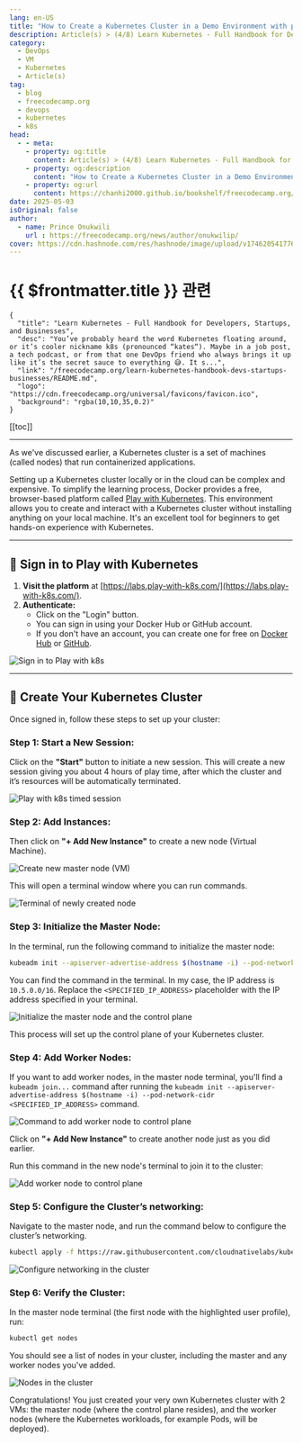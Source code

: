 ```yaml
---
lang: en-US
title: "How to Create a Kubernetes Cluster in a Demo Environment with play-with-k8s"
description: Article(s) > (4/8) Learn Kubernetes - Full Handbook for Developers, Startups, and Businesses 
category:
  - DevOps
  - VM
  - Kubernetes
  - Article(s)
tag:
  - blog
  - freecodecamp.org
  - devops
  - kubernetes
  - k8s
head:
  - - meta:
    - property: og:title
      content: Article(s) > (4/8) Learn Kubernetes - Full Handbook for Developers, Startups, and Businesses
    - property: og:description
      content: "How to Create a Kubernetes Cluster in a Demo Environment with play-with-k8s"
    - property: og:url
      content: https://chanhi2000.github.io/bookshelf/freecodecamp.org/learn-kubernetes-handbook-devs-startups-businesses/how-to-create-a-kubernetes-cluster-in-a-demo-environment-with-play-with-k8s.html
date: 2025-05-03
isOriginal: false
author:
  - name: Prince Onukwili
    url : https://freecodecamp.org/news/author/onukwilip/
cover: https://cdn.hashnode.com/res/hashnode/image/upload/v1746205417767/d9d6b0d3-f2a5-44eb-83b5-d1a614bead9f.png
---
```


# {{ $frontmatter.title }} 관련

```component VPCard
{
  "title": "Learn Kubernetes - Full Handbook for Developers, Startups, and Businesses",
  "desc": "You’ve probably heard the word Kubernetes floating around, or it’s cooler nickname k8s (pronounced “kates“). Maybe in a job post, a tech podcast, or from that one DevOps friend who always brings it up like it’s the secret sauce to everything 😅. It s...",
  "link": "/freecodecamp.org/learn-kubernetes-handbook-devs-startups-businesses/README.md",
  "logo": "https://cdn.freecodecamp.org/universal/favicons/favicon.ico",
  "background": "rgba(10,10,35,0.2)"
}
```

[[toc]]

---

<SiteInfo
  name="Learn Kubernetes - Full Handbook for Developers, Startups, and Businesses"
  desc="You’ve probably heard the word Kubernetes floating around, or it’s cooler nickname k8s (pronounced “kates“). Maybe in a job post, a tech podcast, or from that one DevOps friend who always brings it up like it’s the secret sauce to everything 😅. It s..."
  url="https://freecodecamp.org/news/learn-kubernetes-handbook-devs-startups-businesses#heading-how-to-create-a-kubernetes-cluster-in-a-demo-environment-with-play-with-k8s"
  logo="https://cdn.freecodecamp.org/universal/favicons/favicon.ico"
  preview="https://cdn.hashnode.com/res/hashnode/image/upload/v1746205417767/d9d6b0d3-f2a5-44eb-83b5-d1a614bead9f.png"/>

As we've discussed earlier, a Kubernetes cluster is a set of machines (called nodes) that run containerized applications.

Setting up a Kubernetes cluster locally or in the cloud can be complex and expensive. To simplify the learning process, Docker provides a free, browser-based platform called [<VPIcon icon="fas fa-globe"/>Play with Kubernetes](https://labs.play-with-k8s.com/). This environment allows you to create and interact with a Kubernetes cluster without installing anything on your local machine. It's an excellent tool for beginners to get hands-on experience with Kubernetes.

---

## 🔐 Sign in to Play with Kubernetes

1. **Visit the platform** at [<VPIcon icon="fas fa-globe"/>https://labs.play-with-k8s.com/](https://labs.play-with-k8s.com/).
2. **Authenticate:**
    - Click on the "Login" button.
    - You can sign in using your Docker Hub or GitHub account.
    - If you don't have an account, you can create one for free on [<VPIcon icon="fa-brands fa-docker"/>Docker Hub](https://hub.docker.com/) or [<VPIcon icon="iconfont icon-github"/>GitHub](https://github.com/).

![Sign in to Play with k8s](https://cdn.hashnode.com/res/hashnode/image/upload/v1746083007442/a038ee6c-b471-4880-ba17-2e8927678780.png)

---

## 🚀 Create Your Kubernetes Cluster

Once signed in, follow these steps to set up your cluster:

### Step 1: Start a New Session:

Click on the **"Start"** button to initiate a new session. This will create a new session giving you about 4 hours of play time, after which the cluster and it’s resources will be automatically terminated.

![Play with k8s timed session](https://cdn.hashnode.com/res/hashnode/image/upload/v1746083204331/8410e18b-4ed4-4374-8d4f-44f0fefa1623.png)

### Step 2: Add Instances:

Then click on **"+ Add New Instance"** to create a new node (Virtual Machine).

![Create new master node (VM)](https://cdn.hashnode.com/res/hashnode/image/upload/v1746083280594/740d963a-c70f-43c6-8354-e6ea0c3d7f41.png)

This will open a terminal window where you can run commands.

![Terminal of newly created node](https://cdn.hashnode.com/res/hashnode/image/upload/v1746083304493/ffd34d73-e5cd-41d0-908a-2240924e7ad0.png)

### Step 3: Initialize the Master Node:

In the terminal, run the following command to initialize the master node:

```sh
kubeadm init --apiserver-advertise-address $(hostname -i) --pod-network-cidr <SPECIFIED_IP_ADDRESS>
```

You can find the command in the terminal. In my case, the IP address is `10.5.0.0/16`. Replace the `<SPECIFIED_IP_ADDRESS>` placeholder with the IP address specified in your terminal.

![Initialize the master node and the control plane](https://cdn.hashnode.com/res/hashnode/image/upload/v1746083865451/fdf18710-c987-4221-bc02-369cd709a849.png)

This process will set up the control plane of your Kubernetes cluster.

### Step 4: Add Worker Nodes:

If you want to add worker nodes, in the master node terminal, you'll find a `kubeadm join...` command after running the `kubeadm init --apiserver-advertise-address $(hostname -i) --pod-network-cidr <SPECIFIED_IP_ADDRESS>` command.

![Command to add worker node to control plane](https://cdn.hashnode.com/res/hashnode/image/upload/v1746084559142/6e539ef6-0219-40da-95e7-42abc9f1af8c.png)

Click on **"+ Add New Instance"** to create another node just as you did earlier.

Run this command in the new node's terminal to join it to the cluster:

![Add worker node to control plane](https://cdn.hashnode.com/res/hashnode/image/upload/v1746084666411/78f07ba1-7f1f-402e-9ed8-c4d6054bdcab.png)

### Step 5: Configure the Cluster’s networking:

Navigate to the master node, and run the command below to configure the cluster’s networking.

```sh
kubectl apply -f https://raw.githubusercontent.com/cloudnativelabs/kube-router/master/daemonset/kubeadm-kuberouter.yaml
```

![Configure networking in the cluster](https://cdn.hashnode.com/res/hashnode/image/upload/v1746085296963/ba35966c-5dd1-4e17-b4b5-85639cb3a80d.png)

### Step 6: Verify the Cluster:

In the master node terminal (the first node with the highlighted user profile), run:

```sh
kubectl get nodes
```

You should see a list of nodes in your cluster, including the master and any worker nodes you've added.

![Nodes in the cluster](https://cdn.hashnode.com/res/hashnode/image/upload/v1746085583418/45e55418-4b0f-461f-98d8-3b0c8f19b839.png)

Congratulations! You just created your very own Kubernetes cluster with 2 VMs: the master node (where the control plane resides), and the worker nodes (where the Kubernetes workloads, for example Pods, will be deployed).